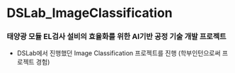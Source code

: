 # DSLab_ImageClassification

### 태양광 모듈 EL검사 설비의 효율화를 위한 AI기반 공정 기술 개발 프로젝트  

+ DSLab에서 진행했던 Image Classification 프로젝트를 진행 (학부인턴으로써 프로젝트 경험)
